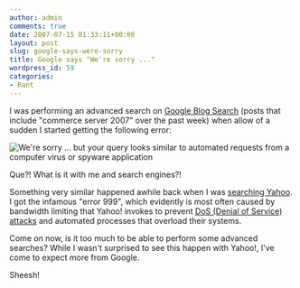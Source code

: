 ```yaml
---
author: admin
comments: true
date: 2007-07-15 01:33:11+00:00
layout: post
slug: google-says-were-sorry
title: Google says "We're sorry ..."
wordpress_id: 59
categories:
- Rant
---
```


I was performing an advanced search on [Google Blog Search](http://blogsearch.google.com/?tab=wb&hl=en) (posts that include "commerce server 2007" over the past week) when allow of a sudden I started getting the following error:




![We're sorry ... but your query looks similar to automated requests from a computer virus or spyware application](https://wadewegner.blob.core.windows.net/wordpress/content/binary/WindowsLiveWriter/GooglesaysWeresorry_112F5/image_1.png)




Que?! What is it with me and search engines?!




Something very similar happened awhile back when I was [searching Yahoo](http://www.wadewegner.com/2007/06/14/DoYouYahooNoCantSayThatIDo.aspx). I got the infamous "error 999", which evidently is most often caused by bandwidth limiting that Yahoo! invokes to prevent [DoS (Denial of Service) attacks](http://www.wadewegner.com/ct.ashx?id=a2874f4e-8f7f-4309-b2fb-94cf4e2051a4&url=http%3a%2f%2fen.wikipedia.org%2fwiki%2fDenial-of-service_attack) and automated processes that overload their systems.




Come on now, is it too much to be able to perform some advanced searches? While I wasn't surprised to see this happen with Yahoo!, I've come to expect more from Google.




Sheesh!
